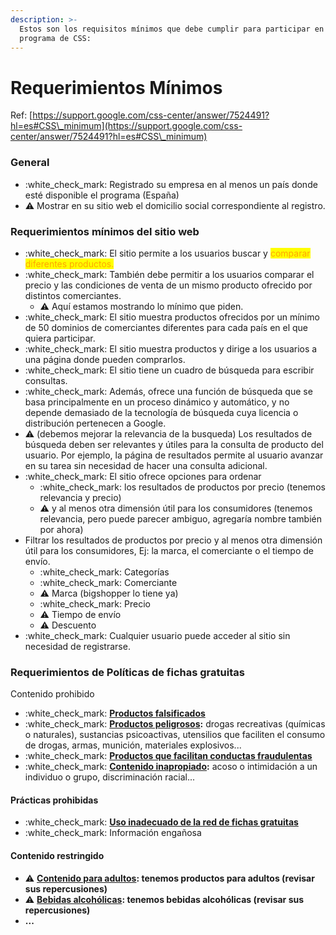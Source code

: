 ```yaml
---
description: >-
  Estos son los requisitos mínimos que debe cumplir para participar en el
  programa de CSS:
---
```


# Requerimientos Mínimos

Ref: [https://support.google.com/css-center/answer/7524491?hl=es#CSS\_minimum](https://support.google.com/css-center/answer/7524491?hl=es#CSS\_minimum)

### General

* :white\_check\_mark: Registrado su empresa en al menos un país donde esté disponible el programa (España)
* :warning: Mostrar en su sitio web el domicilio social correspondiente al registro.

### Requerimientos mínimos del sitio web

* :white\_check\_mark: El sitio permite a los usuarios buscar y <mark style="color:orange;">comparar diferentes productos.</mark>
* :white\_check\_mark: También debe permitir a los usuarios comparar el precio y las condiciones de venta de un mismo producto ofrecido por distintos comerciantes.
  * :warning: Aquí estamos mostrando lo mínimo que piden.
* :white\_check\_mark: El sitio muestra productos ofrecidos por un mínimo de 50 dominios de comerciantes diferentes para cada país en el que quiera participar.
* :white\_check\_mark: El sitio muestra productos y dirige a los usuarios a una página donde pueden comprarlos.
* :white\_check\_mark: El sitio tiene un cuadro de búsqueda para escribir consultas.
* :white\_check\_mark: Además, ofrece una función de búsqueda que se basa principalmente en un proceso dinámico y automático, y no depende demasiado de la tecnología de búsqueda cuya licencia o distribución pertenecen a Google.
* :warning: (debemos mejorar la relevancia de la busqueda) Los resultados de búsqueda deben ser relevantes y útiles para la consulta de producto del usuario. Por ejemplo, la página de resultados permite al usuario avanzar en su tarea sin necesidad de hacer una consulta adicional.
* :white\_check\_mark: El sitio ofrece opciones para ordenar
  * :white\_check\_mark: los resultados de productos por precio (tenemos relevancia y precio)
  * :warning: y al menos otra dimensión útil para los consumidores (tenemos relevancia, pero puede parecer ambiguo, agregaría nombre también por ahora)
* Filtrar los resultados de productos por precio y al menos otra dimensión útil para los consumidores, Ej: la marca, el comerciante o el tiempo de envío.
  * :white\_check\_mark: Categorías
  * :white\_check\_mark: Comerciante
  * :warning: Marca (bigshopper lo tiene ya)
  * :white\_check\_mark: Precio
  * :warning: Tiempo de envío
  * :warning: Descuento
* :white\_check\_mark: Cualquier usuario puede acceder al sitio sin necesidad de registrarse.

### Requerimientos de Políticas de fichas gratuitas

Contenido prohibido

* :white\_check\_mark: [**Productos falsificados**](https://support.google.com/merchants/merchants/answer/12079201)
* :white\_check\_mark: [**Productos peligrosos**](https://support.google.com/merchants/merchants/answer/12079603)**:** drogas recreativas (químicas o naturales), sustancias psicoactivas, utensilios que faciliten el consumo de drogas, armas, munición, materiales explosivos...
* :white\_check\_mark: [**Productos que facilitan conductas fraudulentas**](https://support.google.com/merchants/merchants/answer/12078695)
* :white\_check\_mark: [**Contenido inapropiado**](https://support.google.com/merchants/merchants/answer/12078091)**:** acoso o intimidación a un individuo o grupo, discriminación racial...

#### Prácticas prohibidas

* :white\_check\_mark: [**Uso inadecuado de la red de fichas gratuitas**](https://support.google.com/merchants/merchants/answer/12077185)
* :white\_check\_mark: Información engañosa

#### Contenido restringido

* :warning: [**Contenido para adultos**](https://support.google.com/merchants/merchants/answer/12076987)**: tenemos productos para adultos (revisar sus repercusiones)**&#x20;
* :warning: [**Bebidas alcohólicas**](https://support.google.com/merchants/merchants/answer/12077694)**: tenemos bebidas alcohólicas (revisar sus repercusiones)**&#x20;
* **...**







